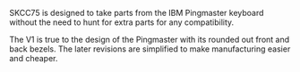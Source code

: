 SKCC75 is designed to take parts from the IBM Pingmaster keyboard without the need to hunt for extra parts for any compatibility. 

The V1 is true to the design of the Pingmaster with its rounded out front and back bezels. The later revisions are simplified to make manufacturing easier and cheaper. 
